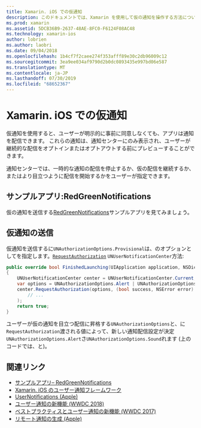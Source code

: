 ```yaml
---
title: Xamarin. iOS での仮通知
description: このドキュメントでは、Xamarin を使用して仮の通知を操作する方法について説明します。 IOS 12 で導入された一時的な通知により、アプリケーションは、明示的なユーザーアクセス許可なしに通知を送信できます。
ms.prod: xamarin
ms.assetid: 5DCB36B9-2637-48AE-8FC0-F6124F08AC48
ms.technology: xamarin-ios
author: lobrien
ms.author: laobri
ms.date: 09/04/2018
ms.openlocfilehash: 1b4cf7f2caee274f353afff89e30c2db96009c12
ms.sourcegitcommit: 3ea9ee034af9790d2b0dc0893435e997bd06e587
ms.translationtype: MT
ms.contentlocale: ja-JP
ms.lasthandoff: 07/30/2019
ms.locfileid: "68652367"
---
```

# <a name="provisional-notifications-in-xamarinios"></a>Xamarin. iOS での仮通知

仮通知を使用すると、ユーザーが明示的に事前に同意しなくても、アプリは通知を配信できます。 これらの通知は、通知センターにのみ表示され、ユーザーが継続的な配信をオプトインまたはオプトアウトする前にプレビューすることができます。

通知センターでは、一時的な通知の配信を停止するか、仮の配信を継続するか、またはより目立つように配信を開始するかをユーザーが指定できます。

## <a name="sample-app-redgreennotifications"></a>サンプルアプリ:RedGreenNotifications

仮の通知を送信する[RedGreenNotifications](https://docs.microsoft.com/samples/xamarin/ios-samples/ios12-redgreennotifications)サンプルアプリを見てみましょう。

## <a name="sending-provisional-notifications"></a>仮通知の送信

仮通知を送信するに`UNAuthorizationOptions.Provisional`は、のオプションとしてを指定します。[`RequestAuthorization`](xref:UserNotifications.UNUserNotificationCenter.RequestAuthorization*)
`UNUserNotificationCenter`方法:

```csharp
public override bool FinishedLaunching(UIApplication application, NSDictionary launchOptions)
{
    UNUserNotificationCenter center = UNUserNotificationCenter.Current;
    var options = UNAuthorizationOptions.Alert | UNAuthorizationOptions.Sound | UNAuthorizationOptions.Provisional;
    center.RequestAuthorization(options, (bool success, NSError error) => {
        // ...
    );
    return true;
}
```

ユーザーが仮の通知を目立つ配信に昇格する`UNAuthorizationOptions`と、に`RequestAuthorization`渡される値によって、新しい通知配信設定が決定`UNAuthorizationOptions.Alert`さ`UNAuthorizationOptions.Sound`れます (上のコードでは、と)。

## <a name="related-links"></a>関連リンク

- [サンプルアプリ– RedGreenNotifications](https://docs.microsoft.com/samples/xamarin/ios-samples/ios12-redgreennotifications)
- [Xamarin. iOS のユーザー通知フレームワーク](~/ios/platform/user-notifications/index.md)
- [UserNotifications (Apple)](https://developer.apple.com/documentation/usernotifications?language=objc)
- [ユーザー通知の新機能 (WWDC 2018)](https://developer.apple.com/videos/play/wwdc2018/710/)
- [ベストプラクティスとユーザー通知の新機能 (WWDC 2017)](https://developer.apple.com/videos/play/wwdc2017/708/)
- [リモート通知の生成 (Apple)](https://developer.apple.com/documentation/usernotifications/setting_up_a_remote_notification_server/generating_a_remote_notification)
